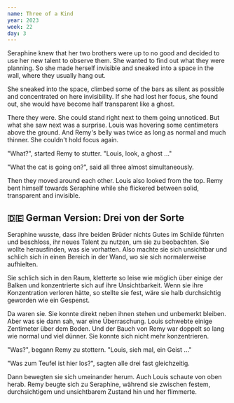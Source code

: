 ```yaml
---
name: Three of a Kind
year: 2023
week: 22
day: 3
---
```


Seraphine knew that her two brothers were up to no good and decided to use her
new talent to observe them. She wanted to find out what they were planning. So
she made herself invisible and sneaked into a space in the wall, where they
usually hang out.

She sneaked into the space, climbed some of the bars as silent as possible and
concentrated on here invisibility. If she had lost her focus, she found out, she
would have become half transparent like a ghost.

There they were. She could stand right next to them going unnoticed. But what
she saw next was a surprise. Louis was hovering some centimeters above the
ground. And Remy's belly was twice as long as normal and much thinner. She
couldn't hold focus again.

"What?", started Remy to stutter. "Louis, look, a ghost ..."

"What the cat is going on?", said all three almost simultaneously.

Then they moved around each other. Louis also looked from the top. Remy bent
himself towards Seraphine while she flickered between solid, transparent and
invisible.

## 🇩🇪 German Version: Drei von der Sorte

Seraphine wusste, dass ihre beiden Brüder nichts Gutes im Schilde führten und
beschloss, ihr neues Talent zu nutzen, um sie zu beobachten. Sie wollte
herausfinden, was sie vorhatten. Also machte sie sich unsichtbar und schlich
sich in einen Bereich in der Wand, wo sie sich normalerweise aufhielten.

Sie schlich sich in den Raum, kletterte so leise wie möglich über einige der
Balken und konzentrierte sich auf ihre Unsichtbarkeit. Wenn sie ihre
Konzentration verloren hätte, so stellte sie fest, wäre sie halb durchsichtig
geworden wie ein Gespenst.

Da waren sie. Sie konnte direkt neben ihnen stehen und unbemerkt bleiben. Aber
was sie dann sah, war eine Überraschung. Louis schwebte einige Zentimeter über
dem Boden. Und der Bauch von Remy war doppelt so lang wie normal und viel
dünner. Sie konnte sich nicht mehr konzentrieren.

"Was?", begann Remy zu stottern. "Louis, sieh mal, ein Geist ..."

"Was zum Teufel ist hier los?", sagten alle drei fast gleichzeitig.

Dann bewegten sie sich umeinander herum. Auch Louis schaute von oben herab. Remy
beugte sich zu Seraphine, während sie zwischen festem, durchsichtigem und
unsichtbarem Zustand hin und her flimmerte.

